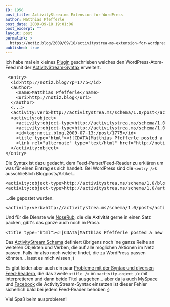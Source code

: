 ```yaml
---
ID: 1958
post_title: ActivityStrea.ms Extension for WordPress
author: Matthias Pfefferle
post_date: 2009-09-18 19:01:06
post_excerpt: ""
layout: post
permalink: >
  https://notiz.blog/2009/09/18/activitystrea-ms-extension-for-wordpress/
published: true
---
```

Ich habe mal ein kleines <a href="http://wordpress.org/extend/plugins/activitystream-extension/">Plugin</a> geschrieben welches den WordPress-Atom-Feed mit der <a href="http://martin.atkins.me.uk/specs/activitystreams/atomactivity">ActivityStream-Syntax</a> erweitert.

<pre> &lt;entry&gt;
  &lt;id&gt;http://notiz.blog/?p=1775&lt;/id&gt;
  &lt;author&gt;
    &lt;name&gt;Matthias Pfefferle&lt;/name&gt;
    &lt;uri&gt;http://notiz.blog&lt;/uri&gt;
  &lt;/author&gt;
  &lt;...&gt;
  &lt;activity:verb&gt;http://activitystrea.ms/schema/1.0/post&lt;/activity:verb&gt;
  &lt;activity:object&gt;
    &lt;activity:object-type&gt;http://activitystrea.ms/schema/1.0/blog-entry&lt;/activity:object-type&gt;
    &lt;activity:object-type&gt;http://activitystrea.ms/schema/1.0/article&lt;/activity:object-type&gt;
    &lt;id&gt;tag:notiz.blog,2009-07-13:/post/1775&lt;/id&gt;
    &lt;title type="html"&gt;&lt;![CDATA[Matthias Pfefferle posted a new blog-entry]]&gt;&lt;/title&gt;
    &lt;link rel="alternate" type="text/html" href="http://notiz.blog/2009/07/14/webstandards-kolumne/" /&gt;
  &lt;/activity:object&gt;
&lt;/entry&gt;</pre>

Die Syntax ist dazu gedacht, dem Feed-Parser/Feed-Reader zu erklären um was für einen Eintrag es sich handelt. Bei WordPress sind die <code>&lt;entry /&gt;</code>s ausschließlich Blogposts/Artikel...

<pre>&lt;activity:object-type&gt;http://activitystrea.ms/schema/1.0/blog-entry&lt;/activity:object-type&gt;
&lt;activity:object-type&gt;http://activitystrea.ms/schema/1.0/article&lt;/activity:object-type&gt;</pre>

...die gepostet wurden.

<pre>&lt;activity:verb&gt;http://activitystrea.ms/schema/1.0/post&lt;/activity:verb&gt;</pre>

Und für die Dienste wie <a href="http://pfefferle.org/">NoseRub</a>, die die Aktivität gerne in einen Satz packen, gibt's das ganze auch noch in Prosa.

<pre>&lt;title type="html"&gt;&lt;![CDATA[Matthias Pfefferle posted a new blog-entry]]&gt;&lt;/title&gt;</pre>

Das <a href="http://martin.atkins.me.uk/specs/activitystreams/activityschema">ActivityStream Schema</a> definiert übrigens noch 'ne ganze Reihe an weiteren Objekten und Verben, die auf alle möglichen Aktionen im Netz passen. Falls ihr also noch welche findet, die zu WordPress passen könnten... lasst es mich wissen ;)

Es gibt leider aber auch ein paar <a href="http://blog.openwebpodcast.de/107/episode-14-was-bringt-eigentlich-data-portability/comment-page-1/#comment-33">Probleme mit der Syntax und diversen Feed-Readern</a>, die das zweite <code>&lt;title /&gt;</code> im <code>&lt;activity-object /&gt;</code> mit interpretieren und dann beide Titel ausgeben... aber da ja auch <a href="http://wiki.developer.myspace.com/index.php?title=Standards_for_Activity_Streams">MySpace</a> und <a href="http://wiki.developers.facebook.com/index.php/Using_Activity_Streams">Facebook</a> die ActivityStream-Syntax einsetzen ist dieser Fehler sicherlich bald bei jedem Feed-Reader behoben ;)

Viel Spaß beim ausprobieren!